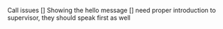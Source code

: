 Call issues
[] Showing the hello message
[] need proper introduction to supervisor, they should speak first as well